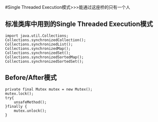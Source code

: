 #Single Threaded Execution模式>>>能通过这座桥的只有一个人

## 标准类库中用到的Single Threaded Execution模式
```
import java.util.Collections;
Collections.synchronizedCollection();
Collections.synchronizedList();
Collections.synchronizedMap();
Collections.synchronizedSet();
Collections.synchronizedSortedMap();
Collections.synchronizedSortedSet();
```


## Before/After模式
```
private final Mutex mutex = new Mutex();
mutex.lock();
try{
    unsafeMethod();
}finally {
    mutex.unlock();
}
```
